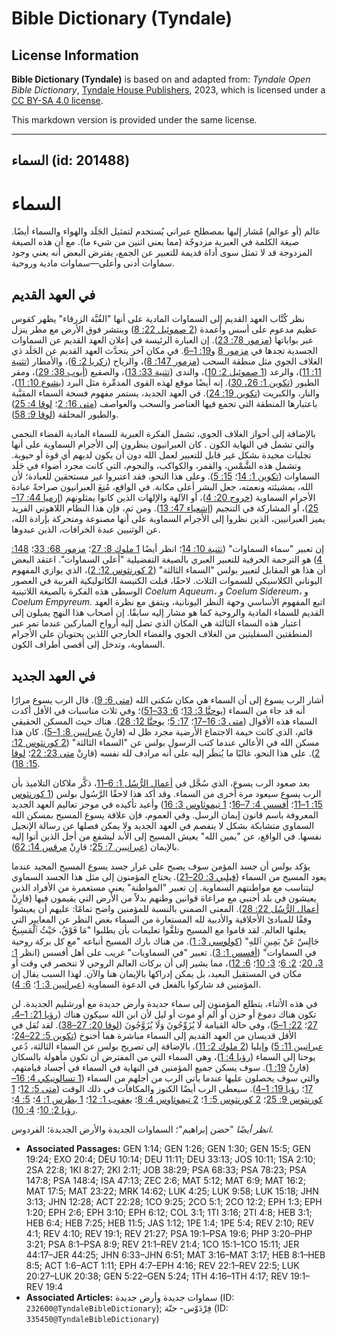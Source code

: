 # Bible Dictionary (Tyndale)

## License Information

**Bible Dictionary (Tyndale)** is based on and adapted from: _Tyndale Open Bible Dictionary_, [Tyndale House Publishers](https://tyndaleopenresources.com/), 2023, which is licensed under a [CC BY-SA 4.0 license](https://creativecommons.org/licenses/by-sa/4.0/legalcode.en).

This markdown version is provided under the same license.



--------------------------------

## السماء (id: 201488)

السماء
======

عالم (أو عوالم) مُشار إليها بمصطلح عبراني يُستخدم لتمثيل الجَلَد والهواء والسماء أيضًا. صيغة الكلمة في العبرية مزدوجٌة (مما يعني اثنين من شيء ما). مع أن هذه الصيغة المزدوجة قد لا تمثل سوى أداة قديمة للتعبير عن الجمع، يفترض البعض أنه يعني وجود سماوات أدنى وأعلى—سماوات مادية وروحية.

في العهد القديم
---------------

نظر كُتَّاب العهد القديم إلى السماوات المادية على أنها "القُبَّة الزرقاء" يظهر كقوس عظيم مدعوم على أسس وأعمدة ([2 صموئيل 22: 8](https://ref.ly/2Sam22:8)) وينتشر فوق الأرض مع مطر ينزل عبر بواباتها ([مزمور 78: 23](https://ref.ly/Ps78:23)). إن العبارة الرئيسة في إعلان العهد القديم عن السماوات الجسدية تجدها في [مزمور 8](https://ref.ly/Ps8:1-Ps8:9) و[19: 1–6](https://ref.ly/Ps19:1-Ps19:6). في مكان آخر يتحدَّث العهد القديم عن الجَلَد ذي الغلاف الجوي مثل منطقة السحب ([مزمور 147: 8](https://ref.ly/Ps147:8))، والرياح ([زكريا 2: 6](https://ref.ly/Zech2:6))، والأمطار ([تثنية 11: 11](https://ref.ly/Deut11:11))، والرعد ([1 صموئيل 2: 10](https://ref.ly/1Sam2:10))، والندى ([تثنية 33: 13](https://ref.ly/Deut33:13))، والصقيع ([أيوب 38: 29](https://ref.ly/Job38:29))، ومقر الطيور ([تكوين 1: 26، 30](https://ref.ly/Gen1:26)). إنه أيضًا موقع لهذه القوى المدمِّرة مثل البرد ([يشوع 10: 11](https://ref.ly/Josh10:11))، والنار، والكبريت ([تكوين 19: 24](https://ref.ly/Gen19:24)). في العهد الجديد، يستمر مفهوم فسحة السماء المقبَّبة باعتبارها المنطقة التي تجمع فيها العناصر والسحب والعواصف ([متى 16: 2](https://ref.ly/Matt16:2)؛ [لوقا 4: 25](https://ref.ly/Luke4:25)) والطيور المحلقة ([لوقا 9: 58](https://ref.ly/Luke9:58)).

بالإضافة إلى أحواز الغلاف الجوي، تشمل الفكرة العبرية للسماء المادية الفضاء النجمي والتي تشمل في النهاية الكون . كان العبرانيون ينظرون إلى الأجرام السماوية على أنها تجليات مجيدة بشكل غير قابل للتعبير لعمل الله دون أن يكون لديهم أي قوة أو حيوية. وتشمل هذه الشَّمْس، والقمر، والكواكب، والنجوم، التي كانت مجرد أضواء في جَلَد السماوات ([تكوين 1: 14](https://ref.ly/Gen1:14)؛ [15: 5](https://ref.ly/Gen15:5)). وعلى هذا النحو، فقد اعتبروا غير مستحقين للعبادة؛ لأن الله، بمشيئته ونعمته، جعل البشر أعلى مكانة. في الواقع، مُنِعَ العبرانيون صراحةً عبادة الأجرام السماوية ([خروج 20: 4](https://ref.ly/Exod20:4))، أو الآلهة والإلهات الذين كانوا يمثلونهم ([إرميا 44: 17–25](https://ref.ly/Jer44:17-Jer44:25))، أو المشاركة في التنجيم ([إشعياء 47: 13](https://ref.ly/Isa47:13)). ومن ثم، فإن هذا النظام اللاهوتي الفريد يميز العبرانيين، الذين نظروا إلى الأجرام السماوية على أنها مصنوعة ومتحركة بإرادة الله، عن الوثنيين عبدة الخرافات، الذين عبدوها.

إن تعبير "سماء السماوات" ([تثنية 10: 14](https://ref.ly/Deut10:14)؛ انظر أيضًا [1 ملوك 8: 27](https://ref.ly/1Kgs8:27)؛ [مزمور 68: 33](https://ref.ly/Ps68:33)؛ [148: 4](https://ref.ly/Ps148:4)) هو الترجمة الحرفية للتعبير العبري بالصيغة التفضيلية "أعلى السماوات". اعتقد البعض أن هذا هو المقابل لتعبير بولس "السماء الثالثة" ([2 كورنثوس 12: 2](https://ref.ly/2Cor12:2))، الذي يوازي المفهوم اليوناني الكلاسيكي للسموات الثلاث. لاحقًا، قبلت الكنيسة الكاثوليكية الغربية في العصور الوسطى هذه الفكرة بالصيغة اللاتينية *Coelum Aqueum، و Coelum Sidereum،* و *Coelum Empyreum.* اتبع المفهوم الأساسي وجهة النظر اليونانية، ويتفق مع نظرة العهد القديم للسماء المادية والروحية كما هو مشار إليه سابقًا. إن أصحاب هذا النهج يميلون إلى اعتبار هذه السماء الثالثة هي المكان الذي تصل إليه أرواح المباركين عندما تمر عبر المنطقتين السفليتين من الغلاف الجوي والفضاء الخارجي اللذين يحتويان على الأجرام السماوية، وتدخل إلى أقصى أطراف الكون.

في العهد الجديد
---------------

أشار الرب يسوع إلى أن السماء هي مكان سُكنى الله ([متى 6: 9](https://ref.ly/Matt6:9)). قال الرب يسوع مرارًا أنه قد جاء من السماء ([يوحنَّا 3: 13](https://ref.ly/John3:13)؛ [6: 33–51](https://ref.ly/John6:33-John6:51))؛ وفي ثلاث مناسبات في الأقل أكدت السماء هذه الأقوال ([متى 3: 16–17](https://ref.ly/Matt3:16-Matt3:17)؛ [17: 5](https://ref.ly/Matt17:5)؛ [يوحنَّا 12: 28](https://ref.ly/John12:28)). هناك حيث المسكن الحقيقي قائم، الذي كانت خيمة الاجتماع الأرضية مجرد ظل له (قارِنْ [عبرانيين 8: 1–5](https://ref.ly/Heb8:1-Heb8:5)). كان هذا مسكن الله في الأعالي عندما كتب الرسول بولس عن "السماء الثالثة" ([2 كورنثوس 12: 2](https://ref.ly/2Cor12:2)). على هذا النحو، غالبًا ما يُنظَر إليه على أنه مرادف لله نفسه (قارِنْ [متى 23: 22](https://ref.ly/Matt23:22)؛ [لوقا 15: 18](https://ref.ly/Luke15:18)).

بعد صعود الرب يسوع، الذي سُجَّل في [أعمال الرُّسُل 1: 6–11](https://ref.ly/Acts1:6-Acts1:11)، ذكَّر ملاكان التلاميذ بأن الرب يسوع سيعود مرة أخرى من السماء. وقد أكد هذا لاحقًا الرَّسُول بولس ([1 كورنثوس 15: 1–11](https://ref.ly/1Cor15:1-1Cor15:11)؛ [أفسس 4: 7–16](https://ref.ly/Eph4:7-Eph4:16)؛ [1 تيموثاوس 3: 16](https://ref.ly/1Tim3:16)) وأعيد تأكيده في موجز تعاليم العهد الجديد المعروفة باسم قانون إيمان الرسل. وفي العموم، فإن علاقة يسوع المسيح بمسكن الله السماوي متشابكة بشكل لا ينفصم في العهد الجديد ولا يمكن فصلها عن رسالة الإنجيل نفسها. في الواقع، عن "يمين الله" يعيش المسيح إلى الأبد ليشفع من أجل الذين أتوا إليه بالإيمان ([عبرانيين 7: 25](https://ref.ly/Heb7:25)؛ قارِنْ [مرقس 14: 62](https://ref.ly/Mark14:62)).

يؤكد بولس أن جسد المؤمن سوف يصبح على غرار جسد يسوع المسيح المجيد عندما يعود المسيح من السماء ([فيلبي 3: 20–21](https://ref.ly/Phil3:20-Phil3:21)). يحتاج المؤمنون إلى مثل هذا الجسد السماوي ليتناسب مع مواطنتهم السماوية. إن تعبير "المواطنة" يعني مستعمرة من الأفراد الذين يعيشون في بلد أجنبي مع مراعاة قوانين وطنهم بدلاً من الأرض التي يقيمون فيها (قارِنْ [أعمال الرُّسُل 22: 28](https://ref.ly/Acts22:28)). المعنى الضمني بالنسبة للمؤمنين واضح تمامًا: عليهم أن يعيشوا وفقًا للمبادئ الأخلاقية والأدبية لله المستعارة من السماء بغض النظر عن المعايير التي يعلنها العالم. لقد قاموا مع المسيح وتلقَّوا تعليمات بأن يطلبوا "مَا فَوْقُ، حَيْثُ ٱلْمَسِيحُ جَالِسٌ عَنْ يَمِينِ ٱللهِ" ([كولوسي 3: 1](https://ref.ly/Col3:1)). من هناك بارك المسيح أتباعه "مع كل بركة روحية في السماوات" ([أفسس 1: 3](https://ref.ly/Eph1:3)). تعبير "في السماويات" غريب على أهل أفسس (انظر [1: 3، 20](https://ref.ly/Eph1:3)؛ [2: 6](https://ref.ly/Eph2:6)؛ [3: 10](https://ref.ly/Eph3:10)؛ [6: 12](https://ref.ly/Eph6:12))، مما يشير إلى أن بركات العالم الروحي لا تنحصر في وقت أو مكان في المستقبل البعيد، بل يمكن إدراكها بالإيمان هنا والآن. لهذا السبب يقال إن المؤمنين قد شاركوا بالفعل في الدعوة السماوية ([عبرانيين 3: 1](https://ref.ly/Heb3:1)؛ [6: 4](https://ref.ly/Heb6:4)).

في هذه الأثناء، يتطلع المؤمنون إلى سماء جديدة وأرض جديدة مع أورشليم الجديدة. لن تكون هناك دموع أو حزن أو ألم أو موت أو ليل لأن ابن الله سيكون هناك ([رؤيا 21: 1–4، 27](https://ref.ly/Rev21:1-Rev21:4)؛ [22: 1–5](https://ref.ly/Rev22:1-Rev22:5))، وفي حالة القيامة لَا يُزَوِّجُونَ وَلَا يُزَوَّجُونَ ([لوقا 20: 27–38](https://ref.ly/Luke20:27-Luke20:38)). لقد نُقل في الأقل قديسان من العهد القديم إلى السماء مباشرة هما أخنوخ ([تكوين 5: 22–24](https://ref.ly/Gen5:22-Gen5:24)؛ [عبرانيين 11: 5](https://ref.ly/Heb11:5)) وإيليا ([2 ملوك 2: 11](https://ref.ly/2Kgs2:11)). بالإضافة إلى تصريح بولس عن السماء الثالثة، دُعي يوحنا إلى السماء ([رؤيا 4: 1](https://ref.ly/Rev4:1))، وهي السماء التي من المفترض أن تكون مأهولة بالسكان (قارِنْ [19: 1](https://ref.ly/Rev19:1)). سوف يسكن جميع المؤمنين في النهاية في السماء في أجساد قيامتهم، والتي سوف يحصلون عليها عندما يأتي الرب من أجلهم من السماء ([1 تسالونيكي 4: 16–17](https://ref.ly/1Thess4:16-1Thess4:17)؛ [رؤيا 19: 1–4](https://ref.ly/Rev19:1-Rev19:4)). سيعطى الرب أيضًا الكنوز والمكافآت في ذلك الوقت ([متى 5: 12](https://ref.ly/Matt5:12)؛ [1 كورنثوس 9: 25](https://ref.ly/1Cor9:25)؛ [2 كورنثوس 5: 1](https://ref.ly/2Cor5:1)؛ [2 تيموثاوس 4: 8](https://ref.ly/2Tim4:8)؛ [يعقوب 1: 12](https://ref.ly/Jas1:12)؛ [1 بطرس 1: 4](https://ref.ly/1Pet1:4)؛ [5: 4](https://ref.ly/1Pet5:4)؛ [رؤيا 2: 10](https://ref.ly/Rev2:10)؛ [4: 10](https://ref.ly/Rev4:10)).

*انظر أيضًا* "حضن إبراهيم"؛ السماوات الجديدة والأرض الجديدة؛ الفردوس.

* **Associated Passages:** GEN 1:14; GEN 1:26; GEN 1:30; GEN 15:5; GEN 19:24; EXO 20:4; DEU 10:14; DEU 11:11; DEU 33:13; JOS 10:11; 1SA 2:10; 2SA 22:8; 1KI 8:27; 2KI 2:11; JOB 38:29; PSA 68:33; PSA 78:23; PSA 147:8; PSA 148:4; ISA 47:13; ZEC 2:6; MAT 5:12; MAT 6:9; MAT 16:2; MAT 17:5; MAT 23:22; MRK 14:62; LUK 4:25; LUK 9:58; LUK 15:18; JHN 3:13; JHN 12:28; ACT 22:28; 1CO 9:25; 2CO 5:1; 2CO 12:2; EPH 1:3; EPH 1:20; EPH 2:6; EPH 3:10; EPH 6:12; COL 3:1; 1TI 3:16; 2TI 4:8; HEB 3:1; HEB 6:4; HEB 7:25; HEB 11:5; JAS 1:12; 1PE 1:4; 1PE 5:4; REV 2:10; REV 4:1; REV 4:10; REV 19:1; REV 21:27; PSA 19:1–PSA 19:6; PHP 3:20–PHP 3:21; PSA 8:1–PSA 8:9; REV 21:1–REV 21:4; 1CO 15:1–1CO 15:11; JER 44:17–JER 44:25; JHN 6:33–JHN 6:51; MAT 3:16–MAT 3:17; HEB 8:1–HEB 8:5; ACT 1:6–ACT 1:11; EPH 4:7–EPH 4:16; REV 22:1–REV 22:5; LUK 20:27–LUK 20:38; GEN 5:22–GEN 5:24; 1TH 4:16–1TH 4:17; REV 19:1–REV 19:4
* **Associated Articles:** سماوات جديدة وأرض جديدة (ID: `232600@TyndaleBibleDictionary`); فِرْدَوْس- جنّة (ID: `335450@TyndaleBibleDictionary`)

